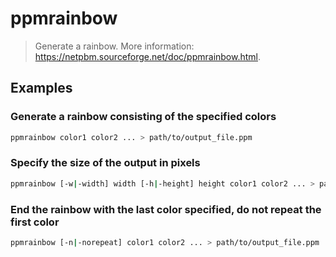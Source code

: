 # ppmrainbow

> Generate a rainbow. More information: <https://netpbm.sourceforge.net/doc/ppmrainbow.html>.

## Examples

### Generate a rainbow consisting of the specified colors

```bash
ppmrainbow color1 color2 ... > path/to/output_file.ppm
```

### Specify the size of the output in pixels

```bash
ppmrainbow [-w|-width] width [-h|-height] height color1 color2 ... > path/to/output_file.ppm
```

### End the rainbow with the last color specified, do not repeat the first color

```bash
ppmrainbow [-n|-norepeat] color1 color2 ... > path/to/output_file.ppm
```
